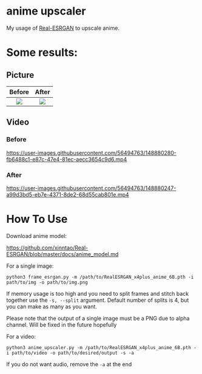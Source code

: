 # anime upscaler

My usage of [Real-ESRGAN](https://github.com/xinntao/Real-ESRGAN) to upscale anime.

# Some results:

## Picture

Before            |  After
:-------------------------:|:-------------------------:
![](test_img/random_test_frame.jpg)  |  ![](test_img/random_test_frame_out.jpg)

## Video

### Before

https://user-images.githubusercontent.com/56494763/148880280-fb6488c1-e87c-47e4-81ec-aecc3654c9d6.mp4

### After

https://user-images.githubusercontent.com/56494763/148880247-a99d3bd5-eb7e-4371-8de2-68d55cab801e.mp4

# How To Use

Download anime model:

https://github.com/xinntao/Real-ESRGAN/blob/master/docs/anime_model.md

For a single image:

`python3 frame_esrgan.py -m /path/to/RealESRGAN_x4plus_anime_6B.pth -i path/to/img -o path/to/img.png`

If memory usage is too high and you need to split frames and stitch back together use the `-s, --split` argument. Default number of splits is 4, but you can make as many as you want.

Please note that the output of a single image must be a PNG due to alpha channel. Will be fixed in the future hopefully

For a video:

`python3 anime_upscaler.py -m /path/to/RealESRGAN_x4plus_anime_6B.pth -i path/to/video -o path/to/desired/output -s -a`

If you do not want audio, remove the `-a` at the end
